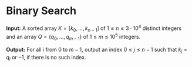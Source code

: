 # Binary Search

**Input:** A sorted array $K=[k_0, \dotsc, k_{n-1}]$ 
of $1 \le n \le 3 \cdot 10^4$ distinct integers and
an array $Q=\{q_0,\dotsc,q_{m-1}\}$ of 
$1 \le m \le 10^5$ integers.

**Output:** For all $i$ from $0$ to $m-1$, 
output an index $0 \le j \le n-1$ such 
that $k_j=q_i$ or $-1$, if there is no such index.
